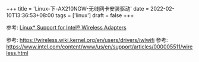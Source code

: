 +++
title = 'Linux-下-AX210NGW-无线网卡安装驱动'
date = 2022-02-10T13:36:53+08:00
tags = ['linux']
draft = false
+++

参考: [Linux* Support for Intel® Wireless Adapters](https://community.intel.com/t5/Wireless/Linux-driver-Wifi-6-AX210-NGW/m-p/1249283)

参考: https://wireless.wiki.kernel.org/en/users/drivers/iwlwifi
参考: https://www.intel.com/content/www/us/en/support/articles/000005511/wireless.html
